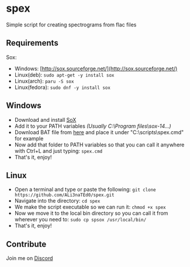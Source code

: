 # spex
Simple script for creating spectrograms from flac files

## Requirements
Sox:
  - Windows: [http://sox.sourceforge.net/](http://sox.sourceforge.net/)
  - Linux(deb): `sudo apt-get -y install sox`
  - Linux(arch): `paru -S sox`
  - Linux(fedora): `sudo dnf -y install sox`

## Windows
- Download and install [SoX](http://sox.sourceforge.net/)
- Add it to your PATH variables _(Usually C:\Program files\sox-14...)_
- Download BAT file from [here](https://github.com/ALi3naTEd0/spex/blob/main/spex.bat) and place it under "C:\scripts\spex.cmd" for example
- Now add that folder to PATH variables so that you can call it anywhere with Ctrl+L and just typing: `spex.cmd`
- That's it, enjoy!

## Linux
- Open a terminal and type or paste the following: `git clone https://github.com/ALi3naTEd0/spex.git`
- Navigate into the directory: `cd spex`
- We make the script executable so we can run it: `chmod +x spex`
- Now we move it to the local bin directory so you can call it from wherever you need to: `sudo cp spsox /usr/local/bin/`
- That's it, enjoy!

## Contribute
Join me on [Discord](https://discord.gg/UW8WEwjp)
